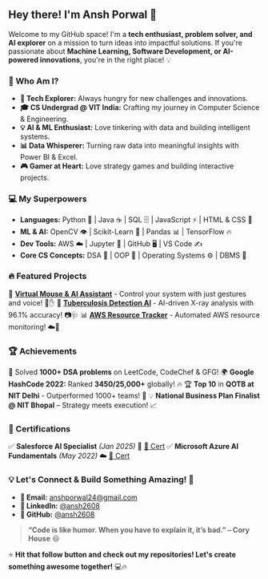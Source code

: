 ## Hey there! I'm Ansh Porwal 🚀

Welcome to my GitHub space! I'm a **tech enthusiast, problem solver, and AI explorer** on a mission to turn ideas into impactful solutions. If you're passionate about **Machine Learning, Software Development, or AI-powered innovations**, you're in the right place! 💡

### 🎯 Who Am I?
- **🚀 Tech Explorer:** Always hungry for new challenges and innovations.
- **🎓 CS Undergrad @ VIT India:** Crafting my journey in Computer Science & Engineering.
- **💡 AI & ML Enthusiast:** Love tinkering with data and building intelligent systems.
- **📊 Data Whisperer:** Turning raw data into meaningful insights with Power BI & Excel.
- **🎮 Gamer at Heart:** Love strategy games and building interactive projects.

### 💻 My Superpowers
- **Languages:** Python 🐍 | Java ☕ | SQL 🗄️ | JavaScript ⚡ | HTML & CSS 🎨
- **ML & AI:** OpenCV 👁️ | Scikit-Learn 🤖 | Pandas 📊 | TensorFlow 🔥
- **Dev Tools:** AWS ☁️ | Jupyter 📒 | GitHub 🖥️ | VS Code ✍️
- **Core CS Concepts:** DSA 🏹 | OOP 🔄 | Operating Systems ⚙️ | DBMS 💾

### 🔥 Featured Projects
🚀 **[Virtual Mouse & AI Assistant](#)** - Control your system with just gestures and voice! 🎤✋
🎯 **[Tuberculosis Detection AI](#)** - AI-driven X-ray analysis with 96.1% accuracy! 📷🩺
📊 **[AWS Resource Tracker](#)** - Automated AWS resource monitoring! ☁️📜

### 🏆 Achievements
🥇 Solved **1000+ DSA problems** on LeetCode, CodeChef & GFG!
🌍 **Google HashCode 2022:** Ranked **3450/25,000+** globally! 🔥
🏆 **Top 10** in **QOTB at NIT Delhi** - Outperformed 1000+ teams! 🏅
💡 **National Business Plan Finalist @ NIT Bhopal** – Strategy meets execution! 📈

### 📜 Certifications
✅ **Salesforce AI Specialist** *(Jan 2025)* 🏅 [🔗 Cert](#)
✅ **Microsoft Azure AI Fundamentals** *(May 2022)* ☁️ [🔗 Cert](#)

### 💡 Let's Connect & Build Something Amazing! 🚀
- **📩 Email:** anshporwal24@gmail.com
- **💼 LinkedIn:** [@ansh2608](https://www.linkedin.com/in/ansh2608)
- **🐙 GitHub:** [@ansh2608](https://github.com/ansh2608)

> **“Code is like humor. When you have to explain it, it’s bad.” – Cory House** 😆

⭐ **Hit that follow button and check out my repositories! Let's create something awesome together!** 💻🔥
